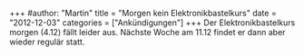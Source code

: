+++
#author: "Martin"
title = "Morgen kein Elektronikbastelkurs"
date = "2012-12-03"
categories = ["Ankündigungen"]
+++
Der Elektronikbastelkurs morgen (4.12) fällt leider aus. Nächste Woche am 11.12 findet er dann aber wieder regulär statt.
